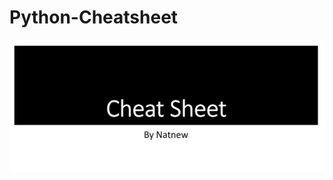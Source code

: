 # Python-Cheatsheet
![A python cheatsheet](https://github.com/natnew/Python-Cheatsheet/blob/main/Cheatsheet.JPG)
